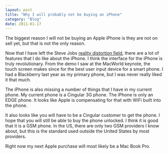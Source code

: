 ```yaml
---
layout: post
title: "Why I will probably not be buying an iPhone"
category: "Blog"
date: 2011-01-17
---
```



The biggest reason I will not be buying an Apple iPhone is they are not on sell yet, but that is not the only reason.

Now that I have left the Steve Jobs [reality distortion field](http://en.wikipedia.org/wiki/Reality_distortion_field), there are a lot of features that I do like about the iPhone. I think the interface for the iPhone is truly revolutionary. From the demo I saw at the MacWorld keynote, the touch screen makes since for the best user input device for a smart phone. I had a Blackberry last year as my primary phone, but I was never really liked it that much.

The iPhone is also missing a number of things that I have in my current phone. My current phone is a Cingular 3G phone. The iPhone is only an EDGE phone. It looks like Apple is compensating for that with WiFi built into the phone.

It also looks like you will have to be a Cingular customer to get the phone. I hope that you will still be able to buy the phone unlocked. I think it is good that it is a GSM phone. In the US, there are only two GSM providers I know about, but this is the standard used outside the United States by most providers.

Right now my next Apple purchase will most likely be a Mac Book Pro.